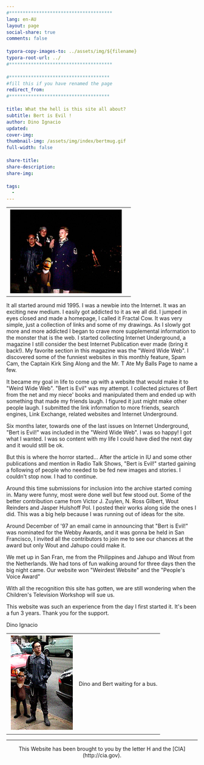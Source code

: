```yaml
---
#**************************************
lang: en-AU
layout: page
social-share: true
comments: false

typora-copy-images-to: ../assets/img/${filename}
typora-root-url: ../
#**************************************

#*************************************
#fill this if you have renamed the page
redirect_from:
#*************************************

title: What the hell is this site all about?
subtitle: Bert is Evil !
author: Dino Ignacio
updated: 
cover-img: 
thumbnail-img: /assets/img/index/bertmug.gif
full-width: false

share-title: 
share-description: 
share-img: 

tags:
  -
---
```




|                                                  |      |
| :----------------------------------------------: | :--: |
| ![img](/assets/img/about-bert-is-evil/squad.jpg) |      |

It all started around mid 1995. I was a newbie into the Internet. It was an exciting new medium. I easily got addicted to it as we all did. I jumped in eyes closed and made a homepage, I called it Fractal Cow. It was very simple, just a collection of links and some of my drawings. As I slowly got more and more addicted I began to crave more supplemental information to the monster that is the web. I started collecting Internet Underground, a magazine I still consider the best Internet Publication ever made (bring it back!). My favorite section in this magazine was the "Weird Wide Web". I discovered some of the funniest websites in this monthly feature, Spam Cam, the Captain Kirk Sing Along and the Mr. T Ate My Balls Page to name a few.

It became my goal in life to come up with a website that would make it to "Weird Wide Web". "Bert is Evil" was my attempt. I collected pictures of Bert from the net and my niece' books and manipulated them and ended up with something that made my friends laugh. I figured it just might make other people laugh. I submitted the link information to more friends, search engines, Link Exchange, related websites and Internet Underground.

Six months later, towards one of the last issues on Internet Underground, "Bert is Evil!" was included in the "Weird Wide Web". I was so happy! I got what I wanted. I was so content with my life I could have died the next day and it would still be ok. 

But this is where the horror started... After the article in IU and some other publications and mention in Radio Talk Shows, "Bert is Evil!" started gaining a following of people who needed to be fed new images and stories. I couldn't stop now. I had to continue. 

Around this time submissions for inclusion into the archive started coming in. Many were funny, most were done well but few stood out. Some of the better contribution came from Victor J. Zuylen, N. Ross Gilbert, Wout Reinders and Jasper Hulshoff Pol. I posted their works along side the ones I did. This was a big help because I was running out of ideas for the site.

Around December of '97 an email came in announcing that "Bert is Evil!" was nominated for the Webby Awards, and it was gonna be held in San Francisco, I invited all the contributors to join me to see our chances at the award but only Wout and Jahupo could make it. 

We met up in San Fran, me from the Philippines and Jahupo and Wout from the Netherlands. We had tons of fun walking around for three days then the big night came. Our website won "Weirdest Website" and the "People's Voice Award"

With all the recognition this site has gotten, we are still wondering when the Children's Television Workshop will sue us.

This website was such an experience from the day I first started it. It's been a fun 3 years. Thank you for the support.

<p text-align: right>Dino Ignacio</p>

|                                                   |                                  |
| :-----------------------------------------------: | :------------------------------: |
| ![img](/assets/img/about-bert-is-evil/squad2.jpg) | Dino and Bert waiting for a bus. |

---

<center>This Website has been brought to you by the letter H and the [CIA](http://cia.gov).</center>

